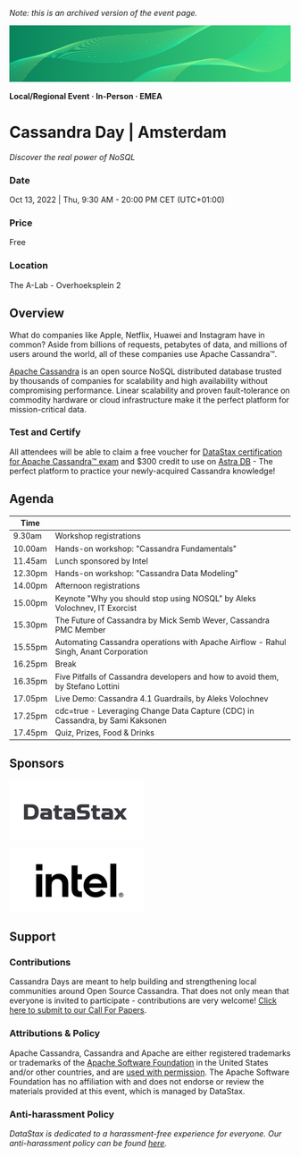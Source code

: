_Note: this is an archived version of the event page._

![CDay green logo](images/cday_green_background.png)

**Local/Regional Event · In-Person · EMEA**

# Cassandra Day | Amsterdam

_Discover the real power of NoSQL_

### Date

Oct 13, 2022 | Thu, 9:30 AM - 20:00 PM CET (UTC+01:00)

### Price

Free

### Location

The A-Lab - Overhoeksplein 2

## Overview

What do companies like Apple, Netflix, Huawei and Instagram have in common? Aside from billions of requests, petabytes of data, and millions of users around the world, all of these companies use Apache Cassandra™.

[Apache Cassandra](https://cassandra.apache.org/) is an open source NoSQL distributed database trusted by thousands of companies for scalability and high availability without compromising performance. Linear scalability and proven fault-tolerance on commodity hardware or cloud infrastructure make it the perfect platform for mission-critical data.

### Test and Certify

All attendees will be able to claim a free voucher for [DataStax certification for Apache Cassandra™ exam](https://www.datastax.com/dev/certifications)
and $300 credit to use on [Astra DB](https://astra.datastax.com/) - The perfect platform to practice your newly-acquired Cassandra knowledge!

## Agenda

| Time     |                                             |
|----------|---------------------------------------------|
| 9.30am   | Workshop registrations                      |
| 10.00am  | Hands-on workshop: "Cassandra Fundamentals" |
| 11.45am  | Lunch sponsored by Intel                    |
| 12.30pm  | Hands-on workshop: "Cassandra Data Modeling"|
| 14.00pm  | Afternoon registrations                     |
| 15.00pm  | Keynote "Why you should stop using NOSQL" by Aleks Volochnev, IT Exorcist            |
| 15.30pm  | The Future of Cassandra by Mick Semb Wever, Cassandra PMC Member                     |
| 15.55pm  | Automating Cassandra operations with Apache Airflow - Rahul Singh, Anant Corporation |
| 16.25pm  | Break                                       |
| 16.35pm  | Five Pitfalls of Cassandra developers and how to avoid them, by Stefano Lottini      |
| 17.05pm  | Live Demo: Cassandra 4.1 Guardrails, by Aleks Volochnev                              |
| 17.25pm  | cdc=true - Leveraging Change Data Capture (CDC) in Cassandra, by Sami Kaksonen       |
| 17.45pm  | Quiz, Prizes, Food & Drinks                 |

## Sponsors

![DataStax](images/logo_cday_datastax.png)

![Intel](images/logo_cday_intel.png)

## Support

### Contributions

Cassandra Days are meant to help building and strengthening local communities around Open Source Cassandra. That does not only mean that everyone is invited to participate - contributions are very welcome! [Click here to submit to our Call For Papers](https://dtsx.io/cdays-cfp).

### Attributions & Policy

Apache Cassandra, Cassandra and Apache are either registered trademarks or trademarks of the [Apache Software Foundation](http://www.apache.org/)
in the United States and/or other countries,
and are [used with permission](http://www.apache.org/foundation/marks/events.html).
The Apache Software Foundation has no affiliation with and does not endorse or review the materials provided at this event, which is managed by DataStax.

### Anti-harassment Policy

_DataStax is dedicated to a harassment-free experience for everyone. Our anti-harassment policy can be found [here](https://dtsx.io/cdays-anti-harassment-policy)._
